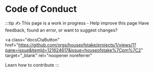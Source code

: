 # Code of Conduct

:::tip ✍️ This page is a work in progress - Help improve this page
Have feedback, found an error, or want to suggest changes?

<a
  class="docsCtaButton"
  href="https://github.com/orgs/houseofstake/projects/1/views/1?pane=issue&itemId=121624617&issue=houseofstake%7Cpm%7C2"
  target="_blank"
  rel="noopener noreferrer"
>
Learn how to contribute
</a>
:::
